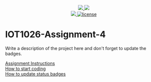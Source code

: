 <p align="center">
	<a href="https://github.com/muskan12388/IOT1026-Assignment-4/actions/workflows/ci.yml">
    <img src="https://github.com/muskan12388/IOT1026-Assignment-4/actions/workflows/ci.yml/badge.svg"/>
    </a>
	<a href="https://github.com/muskan12388/IOT1026-Assignment-4/actions/workflows/formatting.yml">
    <img src="https://github.com/muskan12388/IOT1026-Assignment-4/actions/workflows/formatting.yml/badge.svg"/>
	<br/>
    <a href="https://codecov.io/gh/muskan12388/IOT1026-Assignment-4" > 
    <img src="https://codecov.io/gh/muskan12388/IOT1026-Assignment-4/branch/main/graph/badge.svg?token=JS0857X5JD"/> 
	<img title="MIT License" alt="license" src="https://img.shields.io/badge/license-MIT-informational?style=flat-square">	
    </a>
</p>

# IOT1026-Assignment-4
Write a description of the project here and don't forget to update the badges.  

[Assignment Instructions](docs/instructions.md)  
[How to start coding](docs/how-to-use.md)  
[How to update status badges](docs/how-to-update-badges.md)
